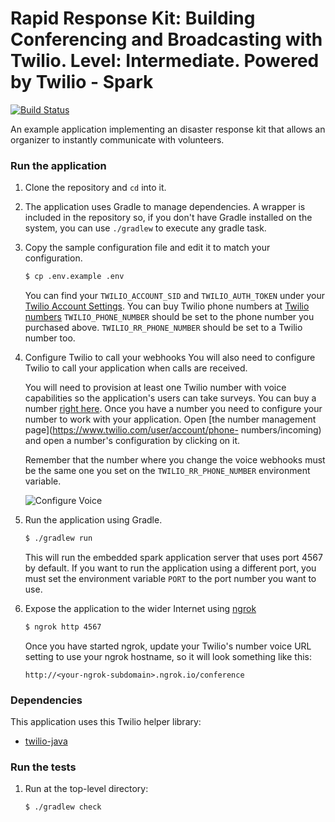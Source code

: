 # Rapid Response Kit: Building Conferencing and Broadcasting with Twilio. Level: Intermediate. Powered by Twilio - Spark
[![Build Status](https://travis-ci.org/TwilioDevEd/conference-broadcast-spark.svg?branch=master)](https://travis-ci.org/TwilioDevEd/conference-broadcast-spark)

An example application implementing an disaster response kit that allows an organizer to instantly communicate with volunteers.

### Run the application

1. Clone the repository and `cd` into it.
1. The application uses Gradle to manage dependencies. A wrapper is included in the 
   repository so, if you don't have Gradle installed on the system, you can use `./gradlew` to
   execute any gradle task.
1. Copy the sample configuration file and edit it to match your configuration.

    ```bash
    $ cp .env.example .env
    ```

   You can find your `TWILIO_ACCOUNT_SID` and `TWILIO_AUTH_TOKEN` under
   your
   [Twilio Account Settings](https://www.twilio.com/user/account/settings).
   You can buy Twilio phone numbers at [Twilio numbers](https://www.twilio.com/user/account/phone-numbers/search)
   `TWILIO_PHONE_NUMBER` should be set to the phone number you purchased above.
   `TWILIO_RR_PHONE_NUMBER` should be set to a Twilio number too.

1. Configure Twilio to call your webhooks
   You will also need to configure Twilio to call your application when calls are received.
   
   You will need to provision at least one Twilio number with voice capabilities
   so the application's users can take surveys. You can buy a number [right
   here](https://www.twilio.com/user/account/phone-numbers/search). Once you have
   a number you need to configure your number to work with your application. Open
   [the number management page](https://www.twilio.com/user/account/phone-
   numbers/incoming) and open a number's configuration by clicking on it.
   
   Remember that the number where you change the voice webhooks must be the same one you set on
   the `TWILIO_RR_PHONE_NUMBER` environment variable.
   
   ![Configure Voice](http://howtodocs.s3.amazonaws.com/twilio-number-config-all-med.gif)

1. Run the application using Gradle.

   ```bash
   $ ./gradlew run
   ```
   This will run the embedded spark application server that uses port 4567 by default.
   If you want to run the application using a different port, you must set the environment
   variable `PORT` to the port number you want to use.
1. Expose the application to the wider Internet using [ngrok](https://ngrok.com/)

   ```bash
   $ ngrok http 4567
   ```
   Once you have started ngrok, update your Twilio's number voice URL
   setting to use your ngrok hostname, so it will look something like
   this:

   ```
   http://<your-ngrok-subdomain>.ngrok.io/conference
   ```

### Dependencies

This application uses this Twilio helper library:
* [twilio-java](https://github.com/twilio/twilio-java)

### Run the tests

1. Run at the top-level directory:

   ```bash
   $ ./gradlew check
   ```
